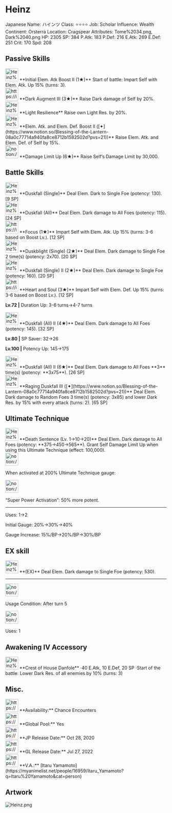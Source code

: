 # Heinz

Japanese Name: ハインツ
Class: ⭐️⭐️⭐️⭐️
Job: Scholar
Influence: Wealth
Continent: Orsterra
Location: Cragspear
Attributes: Tome%2034.png, Dark%2040.png
HP: 2305
SP: 384
P.Atk: 183
P.Def: 216
E.Atk: 269
E.Def: 251
Crit: 170
Spd: 208

## Passive Skills

<aside>
<img src="Heinz%20c40c358fe8544f82bbbee30be629a3e8/Elem_atk_Boost.png" alt="Heinz%20c40c358fe8544f82bbbee30be629a3e8/Elem_atk_Boost.png" width="40px" /> **Initial Elem. Atk Boost II (1★)**
Start of battle: Impart Self with Elem. Atk. Up 15% (turns: 3).

</aside>

<aside>
<img src="https://img.game8.jp/6930247/a8f027e1af39db5cd4d12342ed8cf54b.png/show" alt="https://img.game8.jp/6930247/a8f027e1af39db5cd4d12342ed8cf54b.png/show" width="40px" /> **Dark Augment III (3★)**
Raise Dark damage of Self by 20%.

</aside>

<aside>
<img src="Heinz%20c40c358fe8544f82bbbee30be629a3e8/Light_Resilience.png" alt="Heinz%20c40c358fe8544f82bbbee30be629a3e8/Light_Resilience.png" width="40px" /> **Light Resilience**
Raise own Light Res. by 20%.

</aside>

<aside>
<img src="Heinz%20c40c358fe8544f82bbbee30be629a3e8/Elem_atk_Boost%201.png" alt="Heinz%20c40c358fe8544f82bbbee30be629a3e8/Elem_atk_Boost%201.png" width="40px" /> **Elem. Atk. and Elem. Def. Boost II ([✦](https://www.notion.so/Blessing-of-the-Lantern-08a0c77714a940fa8ce8712b1582502d?pvs=21))**
Raise Elem. Atk. and Elem. Def. of Self by 15%.

</aside>

<aside>
<img src="notion://custom_emoji/2482af5e-3bb7-4af8-a110-df4150e44521/17debbc6-5396-80a6-933a-007af3a7f551" alt="notion://custom_emoji/2482af5e-3bb7-4af8-a110-df4150e44521/17debbc6-5396-80a6-933a-007af3a7f551" width="40px" /> **Damage Limit Up (6★)**
Raise Self’s Damage Limit by 30,000.

</aside>

## Battle Skills

<aside>
<img src="Heinz%20c40c358fe8544f82bbbee30be629a3e8/Dark.png" alt="Heinz%20c40c358fe8544f82bbbee30be629a3e8/Dark.png" width="40px" /> **Duskfall (Single)**
Deal Elem. Dark to Single Foe (potency: 130). [9 SP]

</aside>

<aside>
<img src="Heinz%20c40c358fe8544f82bbbee30be629a3e8/Dark%201.png" alt="Heinz%20c40c358fe8544f82bbbee30be629a3e8/Dark%201.png" width="40px" /> **Duskfall (All)**
Deal Elem. Dark damage to All Foes (potency: 115). [24 SP]

</aside>

<aside>
<img src="https://img.game8.jp/6909195/fb1af3b553f4112d4403e0f7452fd2a2.png/show" alt="https://img.game8.jp/6909195/fb1af3b553f4112d4403e0f7452fd2a2.png/show" width="40px" /> **Focus (1★)**
Impart Self with Elem. Atk. Up 15% (turns: 3-6 based on Boost Lv.). [12 SP]

</aside>

<aside>
<img src="Heinz%20c40c358fe8544f82bbbee30be629a3e8/Dark%202.png" alt="Heinz%20c40c358fe8544f82bbbee30be629a3e8/Dark%202.png" width="40px" /> **Duskblight (Single) (2★)**
Deal Elem. Dark damage to Single Foe 2 time(s) (potency: 2x70). [20 SP]

</aside>

<aside>
<img src="Heinz%20c40c358fe8544f82bbbee30be629a3e8/Dark%203.png" alt="Heinz%20c40c358fe8544f82bbbee30be629a3e8/Dark%203.png" width="40px" /> **Duskfall (Single) II (2★)**
Deal Elem. Dark damage to Single Foe (potency: 160). [20 SP]

</aside>

<aside>
<img src="https://img.game8.jp/6909195/fb1af3b553f4112d4403e0f7452fd2a2.png/show" alt="https://img.game8.jp/6909195/fb1af3b553f4112d4403e0f7452fd2a2.png/show" width="40px" /> **Heart and Soul (3★)**
Impart Self with Elem. Def. Up 15% (turns: 3-6 based on Boost Lv.). [12 SP]

**Lv.72 |** Duration Up: 3-6 turns→4-7 turns

</aside>

<aside>
<img src="Heinz%20c40c358fe8544f82bbbee30be629a3e8/Dark%204.png" alt="Heinz%20c40c358fe8544f82bbbee30be629a3e8/Dark%204.png" width="40px" /> **Duskfall (All) II (4★)**
Deal Elem. Dark damage to All Foes (potency: 145). [32 SP]

**Lv.80 |** SP Saver: 32→26

**Lv.100 |** Potency Up: 145→175

<aside>
<img src="Heinz%20c40c358fe8544f82bbbee30be629a3e8/Dark%204.png" alt="Heinz%20c40c358fe8544f82bbbee30be629a3e8/Dark%204.png" width="40px" /> **Duskfall (All) II (6★)**
Deal Elem. Dark damage to All Foes **3** time(s) (potency: **3x75**). [26 SP]

</aside>

</aside>

<aside>
<img src="Heinz%20c40c358fe8544f82bbbee30be629a3e8/Dark%203.png" alt="Heinz%20c40c358fe8544f82bbbee30be629a3e8/Dark%203.png" width="40px" /> **Raging Duskfall III ([✦](https://www.notion.so/Blessing-of-the-Lantern-08a0c77714a940fa8ce8712b1582502d?pvs=21))**
Deal Elem. Dark damage to Random Foes 3 time(s) (potency: 3x85) and lower Dark Res. by 15% with every attack (turns: 2). [65 SP]

</aside>

## Ultimate Technique

<aside>
<img src="Heinz%20c40c358fe8544f82bbbee30be629a3e8/Dark%205.png" alt="Heinz%20c40c358fe8544f82bbbee30be629a3e8/Dark%205.png" width="40px" /> **Death Sentence (Lv. 1→10→20)**
Deal Elem. Dark damage to All Foes (potency: **375→450→565**). Grant Self Damage Limit Up when using this Ultimate Technique (effect: 100,000).

<aside>
<img src="notion://custom_emoji/2482af5e-3bb7-4af8-a110-df4150e44521/137ebbc6-5396-80a2-a199-007a067e9993" alt="notion://custom_emoji/2482af5e-3bb7-4af8-a110-df4150e44521/137ebbc6-5396-80a2-a199-007a067e9993" width="40px" />

When activated at 200% Ultimate Technique gauge:

<aside>
<img src="notion://custom_emoji/2482af5e-3bb7-4af8-a110-df4150e44521/193ebbc6-5396-8035-8eea-007a52e85f9d" alt="notion://custom_emoji/2482af5e-3bb7-4af8-a110-df4150e44521/193ebbc6-5396-8035-8eea-007a52e85f9d" width="40px" />

“Super Power Activation”: 50% more potent.

</aside>

</aside>

---

Uses:
1→2

Initial Gauge:
20%→30%→40%

Gauge Increase:
15%/BP→20%/BP→30%/BP

</aside>

## EX skill

<aside>
<img src="Heinz%20c40c358fe8544f82bbbee30be629a3e8/Dark%205.png" alt="Heinz%20c40c358fe8544f82bbbee30be629a3e8/Dark%205.png" width="40px" /> **(EX)**
Deal Elem. Dark damage to Single Foe (potency: 530).

---

<aside>
<img src="notion://custom_emoji/2482af5e-3bb7-4af8-a110-df4150e44521/137ebbc6-5396-802c-b9bc-007a54884b6f" alt="notion://custom_emoji/2482af5e-3bb7-4af8-a110-df4150e44521/137ebbc6-5396-802c-b9bc-007a54884b6f" width="40px" />

Usage Condition: After turn 5

</aside>

<aside>
<img src="notion://custom_emoji/2482af5e-3bb7-4af8-a110-df4150e44521/137ebbc6-5396-80ba-9f36-007a936447ac" alt="notion://custom_emoji/2482af5e-3bb7-4af8-a110-df4150e44521/137ebbc6-5396-80ba-9f36-007a936447ac" width="40px" />

Uses: 1

</aside>

</aside>

## Awakening IV Accessory

<aside>
<img src="Heinz%20c40c358fe8544f82bbbee30be629a3e8/Awakening_IV.png" alt="Heinz%20c40c358fe8544f82bbbee30be629a3e8/Awakening_IV.png" width="40px" /> **Crest of House Danfole**
·40 E.Atk, 10 E.Def, 20 SP
·Start of the battle: Lower Dark Res. of all enemies by 10% (turns: 3)

</aside>

## Misc.

<aside>
<img src="https://www.notion.so/icons/gift_gray.svg" alt="https://www.notion.so/icons/gift_gray.svg" width="40px" /> **Availability:** Chance Encounters

</aside>

<aside>
<img src="https://www.notion.so/icons/globe_gray.svg" alt="https://www.notion.so/icons/globe_gray.svg" width="40px" /> **Global Pool:** Yes

</aside>

<aside>
<img src="https://www.notion.so/icons/calendar_red.svg" alt="https://www.notion.so/icons/calendar_red.svg" width="40px" /> **JP Release Date:**
Oct 28, 2020

</aside>

<aside>
<img src="https://www.notion.so/icons/calendar_blue.svg" alt="https://www.notion.so/icons/calendar_blue.svg" width="40px" /> **GL Release Date:**
Jul 27, 2022

</aside>

<aside>
<img src="https://www.notion.so/icons/microphone_gray.svg" alt="https://www.notion.so/icons/microphone_gray.svg" width="40px" /> **V.A.:** [Itaru Yamamoto](https://myanimelist.net/people/16959/Itaru_Yamamoto?q=Itaru%20Yamamoto&cat=person)

</aside>

## Artwork

![Heinz.png](Heinz%20c40c358fe8544f82bbbee30be629a3e8/Heinz.png)